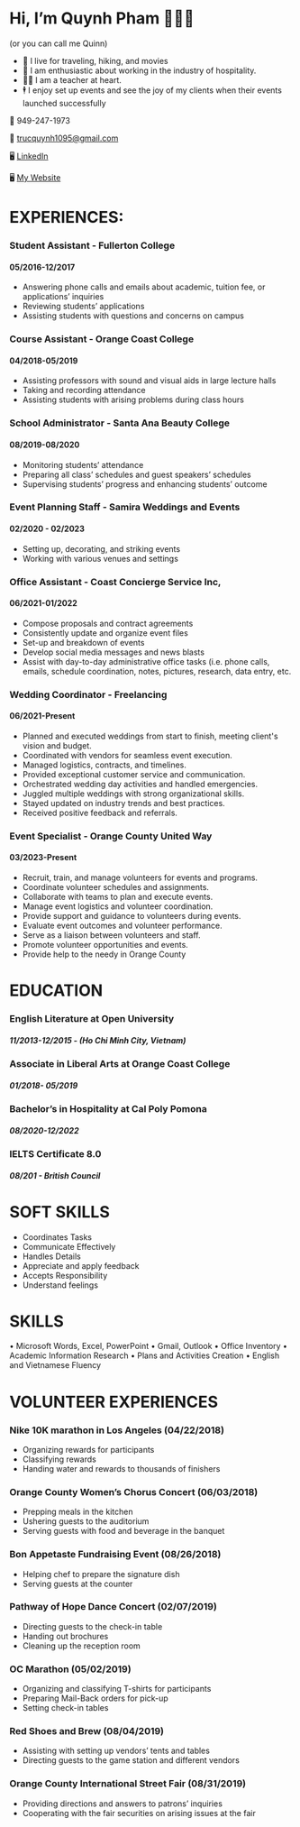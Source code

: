 # Hi, I’m Quynh Pham 👩🏻‍🎓 
(or you can call me Quinn)
- 👀 I live for traveling, hiking, and movies 
- 🤟 I am enthusiastic about working in the industry of hospitality.
- 🧑‍🏫 I am a teacher at heart. 
- 🕴️ I enjoy set up events and see the joy of my clients when their events launched successfully 

📱 949-247-1973

📧 trucquynh1095@gmail.com

🖥️ [LinkedIn](https://linkedin.com/in/quinnphamtheplanner)

🖥️ [My Website](http://qphamevents.com/)

# EXPERIENCES:	
### Student Assistant - Fullerton College 
#### 05/2016-12/2017
* Answering phone calls and emails about academic, tuition fee, or applications’ inquiries
* Reviewing students’ applications
* Assisting students with questions and concerns on campus


### Course Assistant - Orange Coast College
#### 04/2018-05/2019
* Assisting professors with sound and visual aids in large lecture halls
* Taking and recording attendance
* Assisting students with arising problems during class hours

### School Administrator - Santa Ana Beauty College 
#### 08/2019-08/2020
* Monitoring students’ attendance
* Preparing all class’ schedules and guest speakers’ schedules
* Supervising students’ progress and enhancing students’ outcome

### Event Planning Staff - Samira Weddings and Events
#### 02/2020 - 02/2023
* Setting up, decorating, and striking events
* Working with various venues and settings

### Office Assistant - Coast Concierge Service Inc, 
#### 06/2021-01/2022
* Compose proposals and contract agreements
* Consistently update and organize event files
* Set-up and breakdown of events
* Develop social media messages and news blasts
* Assist with day-to-day administrative office tasks (i.e. phone calls, emails, schedule coordination, notes, pictures, research, data entry, etc.

### Wedding Coordinator - Freelancing 
#### 06/2021-Present
* Planned and executed weddings from start to finish, meeting client's vision and budget.
* Coordinated with vendors for seamless event execution.
* Managed logistics, contracts, and timelines.
* Provided exceptional customer service and communication.
* Orchestrated wedding day activities and handled emergencies.
* Juggled multiple weddings with strong organizational skills.
* Stayed updated on industry trends and best practices.
* Received positive feedback and referrals.

### Event Specialist - Orange County United Way
#### 03/2023-Present
* Recruit, train, and manage volunteers for events and programs.
* Coordinate volunteer schedules and assignments.
* Collaborate with teams to plan and execute events.
* Manage event logistics and volunteer coordination.
* Provide support and guidance to volunteers during events.
* Evaluate event outcomes and volunteer performance.
* Serve as a liaison between volunteers and staff.
* Promote volunteer opportunities and events.  
* Provide help to the needy in Orange County

# EDUCATION	

### English Literature at Open University                 
##### 11/2013-12/2015 - (Ho Chi Minh City, Vietnam)

### Associate in Liberal Arts at Orange Coast College     
##### 01/2018- 05/2019         

### Bachelor’s in Hospitality at Cal Poly Pomona
##### 08/2020-12/2022    

### IELTS Certificate 8.0                 
##### 08/201 - British Council

# SOFT SKILLS	

* Coordinates Tasks              
* Communicate Effectively                           
* Handles Details                 
* Appreciate and apply feedback   
* Accepts Responsibility        
* Understand feelings                 

# SKILLS	
•	Microsoft Words, Excel, PowerPoint
•	Gmail, Outlook
•	Office Inventory
•	Academic Information Research
•	Plans and Activities Creation
•	English and Vietnamese Fluency

# VOLUNTEER EXPERIENCES
### Nike 10K marathon in Los Angeles (04/22/2018)
- Organizing rewards for participants
- Classifying rewards
- Handing water and rewards to thousands of finishers

### Orange County Women’s Chorus Concert (06/03/2018)
- Prepping meals in the kitchen
- Ushering guests to the auditorium
- Serving guests with food and beverage in the banquet

### Bon Appetaste Fundraising Event (08/26/2018)
- Helping chef to prepare the signature dish
- Serving guests at the counter

### Pathway of Hope Dance Concert (02/07/2019)
- Directing guests to the check-in table
- Handing out brochures
- Cleaning up the reception room

### OC Marathon (05/02/2019)
- Organizing and classifying T-shirts for participants
- Preparing Mail-Back orders for pick-up
- Setting check-in tables 

### Red Shoes and Brew (08/04/2019)
- Assisting with setting up vendors’ tents and tables
- Directing guests to the game station and different vendors

### Orange County International Street Fair (08/31/2019)
- Providing directions and answers to patrons’ inquiries
- Cooperating with the fair securities on arising issues at the fair
